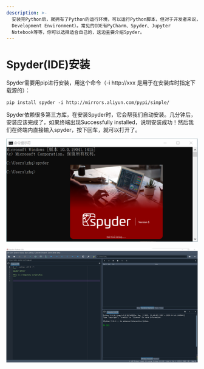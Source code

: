 ```yaml
---
description: >-
  安装完Python后，就拥有了Python的运行环境，可以运行Python脚本，但对于开发者来说，编写Python脚本还需要一个适合的集成开发环境（IDE，Integrated
  Development Environment）。常见的IDE有PyCharm、Spyder、Jupyter
  Notebook等等，你可以选择适合自己的，这边主要介绍Spyder。
---
```


# Spyder(IDE)安装

Spyder需要用pip进行安装，用这个命令（-i http://xxx 是用于在安装库时指定下载源的）：

```
pip install spyder -i http://mirrors.aliyun.com/pypi/simple/
```

Spyder依赖很多第三方库，在安装Spyder时，它会帮我们自动安装。几分钟后，安装应该完成了，如果终端出现Successfully installed，说明安装成功！然后我们在终端内直接输入spyder，按下回车，就可以打开了。

![](<../.gitbook/assets/image (4) (1).png>)

![](../.gitbook/assets/image.png)

